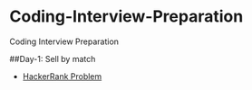 # Coding-Interview-Preparation
Coding Interview Preparation

##Day-1: Sell by match
* [HackerRank Problem](https://www.hackerrank.com/challenges/sock-merchant/problem?h_l=interview&playlist_slugs%5B%5D=interview-preparation-kit&playlist_slugs%5B%5D=warmup)
